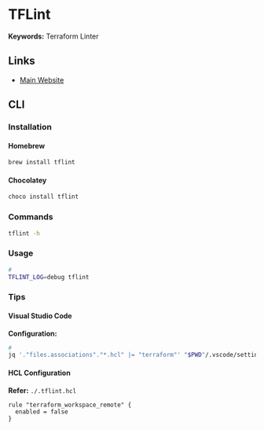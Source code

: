# TFLint

**Keywords:** Terraform Linter

## Links

- [Main Website](https://github.com/terraform-linters/tflint)

## CLI

### Installation

#### Homebrew

```sh
brew install tflint
```

#### Chocolatey

```sh
choco install tflint
```

### Commands

```sh
tflint -h
```

### Usage

```sh
#
TFLINT_LOG=debug tflint
```

### Tips

#### Visual Studio Code

**Configuration:**

```sh
#
jq '."files.associations"."*.hcl" |= "terraform"' "$PWD"/.vscode/settings.json | sponge "$PWD"/.vscode/settings.json
```

#### HCL Configuration

**Refer:** `./.tflint.hcl`

```hcl
rule "terraform_workspace_remote" {
  enabled = false
}
```
